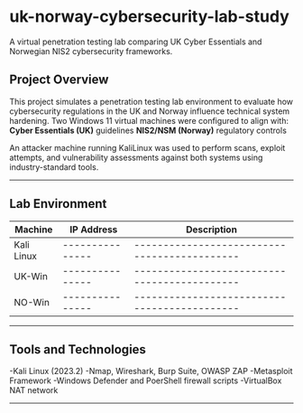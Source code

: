# uk-norway-cybersecurity-lab-study
A virtual penetration testing lab comparing UK Cyber Essentials and Norwegian NIS2 cybersecurity frameworks.

## Project Overview
This project simulates a penetration testing lab environment to evaluate how cybersecurity regulations in the UK and Norway influence technical system hardening. Two Windows 11 virtual machines were configured to align with:
**Cyber Essentials (UK)** guidelines
**NIS2/NSM (Norway)** regulatory controls

An attacker machine running KaliLinux was used to perform scans, exploit attempts, and vulnerability assessments against both systems using industry-standard tools.

---

## Lab Environment 

|Machine      | IP Address    | Description                                |
|-------------|---------------|--------------------------------------------|
|Kali Linux   |---------------|--------------------------------------------|
|UK-Win       |---------------|--------------------------------------------|
|NO-Win       |---------------|--------------------------------------------|

---

## Tools and Technologies

-Kali Linux (2023.2)
-Nmap, Wireshark, Burp Suite, OWASP ZAP
-Metasploit Framework
-Windows Defender and PoerShell firewall scripts
-VirtualBox NAT network

---

